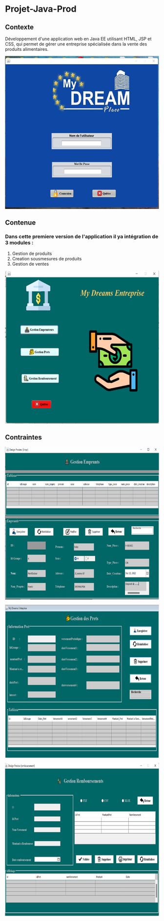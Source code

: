 # Projet-Java-Prod

## Contexte
Développement d'une application web en Java EE utilisant HTML, JSP et CSS,
qui permet de gérer une entreprise spécialisée dans la vente des produits
alimentaires.

<p align='center'>
<img height="500" width="600" center src="https://github.com/nhelissa01/Projet-MyDreams/blob/main/views/mydreams.png"/>
</p>

## Contenue
### Dans cette premiere version de l'application il ya intégration de 3 modules :
1. Gestion de produits
2. Creation sousmesures
de produits
3. Gestion de ventes

<p align='center'>
<img height="500" width="600" center src="https://github.com/nhelissa01/Projet-MyDreams/blob/main/views/interface2.png"/>
</p>

## Contraintes


<p align='center'>
<img height="500" width="600" center src="https://github.com/nhelissa01/Projet-MyDreams/blob/main/views/emprunt.png"/>
</p>

<p align='center'>
<img height="500" width="600" center src="https://github.com/nhelissa01/Projet-MyDreams/blob/main/views/pret.png"/>
</p>

<p align='center'>
<img height="500" width="600" center src="https://github.com/nhelissa01/Projet-MyDreams/blob/main/views/remboursement.png"/>
</p>
